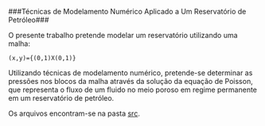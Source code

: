 ###Técnicas de Modelamento Numérico Aplicado a Um Reservatório de Petróleo###

  O presente trabalho pretende modelar um reservatório utilizando uma malha: 
  
    (x,y)={(0,1)X(0,1)}
  
  
Utilizando técnicas de modelamento numérico, pretende-se determinar as pressões
nos blocos da malha através da solução da equação de Poisson, que representa o fluxo
de um fluido no meio poroso em regime permanente em um reservatório de petróleo.

Os arquivos encontram-se na pasta [src](https://github.com/bismarckjunior/TMN/tree/master/src).
